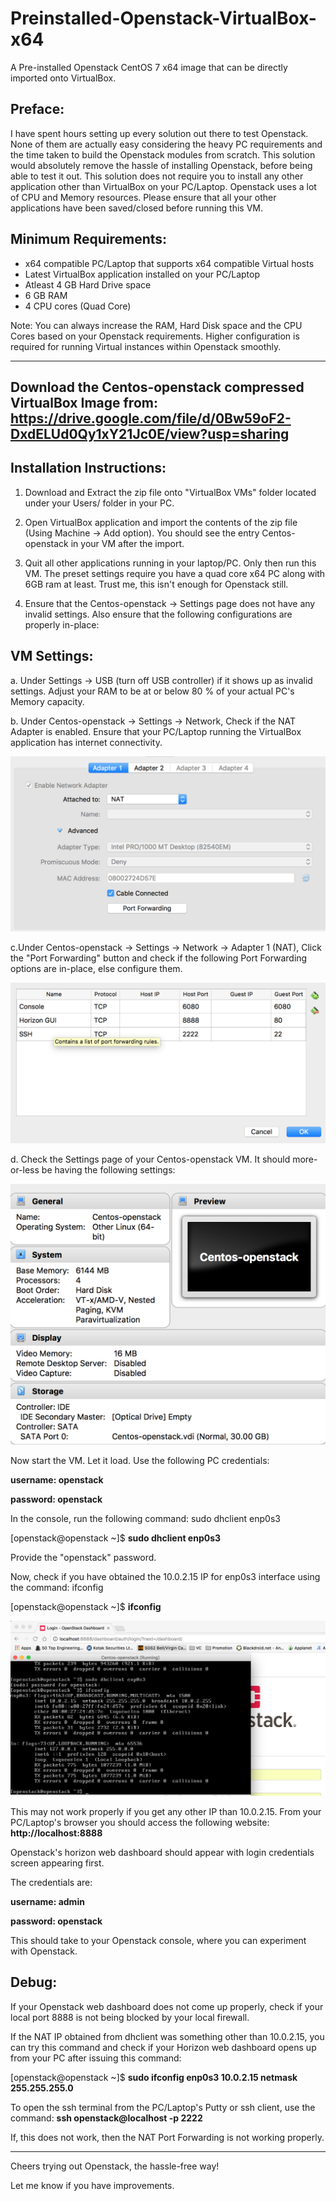 # Preinstalled-Openstack-VirtualBox-x64
A Pre-installed Openstack CentOS 7 x64 image that can be directly imported onto VirtualBox.


## Preface:

I have spent hours setting up every solution out there to test Openstack. None of them are actually easy considering the heavy PC requirements and the time taken to build the Openstack modules from scratch. This solution would absolutely remove the hassle of installing Openstack, before being able to test it out. This solution does not require you to install any other application other than VirtualBox on your PC/Laptop. Openstack uses a lot of CPU and Memory resources. Please ensure that all  your other applications have been saved/closed before running this VM.


## Minimum Requirements:

- x64 compatible PC/Laptop that supports x64 compatible Virtual hosts
- Latest VirtualBox application installed on your PC/Laptop
- Atleast 4 GB Hard Drive space
- 6 GB RAM
- 4 CPU cores (Quad Core)


Note: You can always increase the RAM, Hard Disk space and the CPU Cores based on your Openstack requirements. Higher configuration is required for running Virtual instances within Openstack smoothly.

---
**Download the Centos-openstack compressed VirtualBox Image from:** https://drive.google.com/file/d/0Bw59oF2-DxdELUd0Qy1xY21Jc0E/view?usp=sharing
---

## Installation Instructions:

1. Download and Extract the zip file onto "VirtualBox VMs" folder located under your Users/<username> folder in your PC.

2. Open VirtualBox application and import the contents of the zip file (Using Machine -> Add option). You should see the entry Centos-openstack in your VM after the import.

3. Quit all other applications running in your laptop/PC. Only then run this VM. The preset settings require you have a quad core x64 PC along with 6GB ram at least. Trust me, this isn't enough for Openstack still.

4. Ensure that the Centos-openstack -> Settings page does not have any invalid settings. Also ensure that the following configurations are properly in-place:


## VM Settings:

a. Under Settings -> USB (turn off USB controller) if it shows up as invalid settings. Adjust your RAM to be at or below 80 % of your actual PC's Memory capacity.


b. Under Centos-openstack -> Settings -> Network, Check if the NAT Adapter is enabled. Ensure that your PC/Laptop running the VirtualBox application has internet connectivity.

![alt tag](https://raw.githubusercontent.com/aswath1991/Preinstalled-Openstack-VirtualBox-x64/master/Requirements/NAT.png)


c.Under Centos-openstack -> Settings -> Network -> Adapter 1 (NAT), Click the "Port Forwarding" button and check if the following Port Forwarding options are in-place, else configure them.

![alt tag](https://raw.githubusercontent.com/aswath1991/Preinstalled-Openstack-VirtualBox-x64/master/Requirements/Port%20Forwarding.png)


d. Check the Settings page of your Centos-openstack VM. It should more-or-less be having the following settings:

![alt tag](https://raw.githubusercontent.com/aswath1991/Preinstalled-Openstack-VirtualBox-x64/master/Requirements/VBox.png)


Now start the VM. Let it load. Use the following PC credentials:

**username: openstack**

**password: openstack**


In the console, run the following command: sudo dhclient enp0s3

[openstack@openstack ~]$ **sudo dhclient enp0s3**

Provide the "openstack" password.

Now, check if you have obtained the 10.0.2.15 IP for enp0s3 interface using the command: ifconfig

[openstack@openstack ~]$ **ifconfig**

![alt tag](https://raw.githubusercontent.com/aswath1991/Preinstalled-Openstack-VirtualBox-x64/master/Requirements/10.0.2.15%20NAT%20IP.png)


This may not work properly if you get any other IP than 10.0.2.15. From your PC/Laptop's browser you should access the following website: **http://localhost:8888**

Openstack's horizon web dashboard should appear with login credentials screen appearing first. 

The credentials are:

**username: admin**

**password: openstack**


This should take to your Openstack console, where you can experiment with Openstack.


## Debug:

If your Openstack web dashboard does not come up properly, check if your local port 8888 is not being blocked by your local firewall.

If the NAT IP obtained from dhclient was something other than 10.0.2.15, you can try this command and check if your Horizon web dashboard opens up from your PC after issuing this command:

[openstack@openstack ~]$ **sudo ifconfig enp0s3 10.0.2.15 netmask 255.255.255.0**

To open the ssh terminal from the PC/Laptop's Putty or ssh client, use the command: **ssh openstack@localhost -p 2222**

If, this does not work, then the NAT Port Forwarding is not working properly.

---
Cheers trying out Openstack, the hassle-free way!

Let me know if you have improvements.
